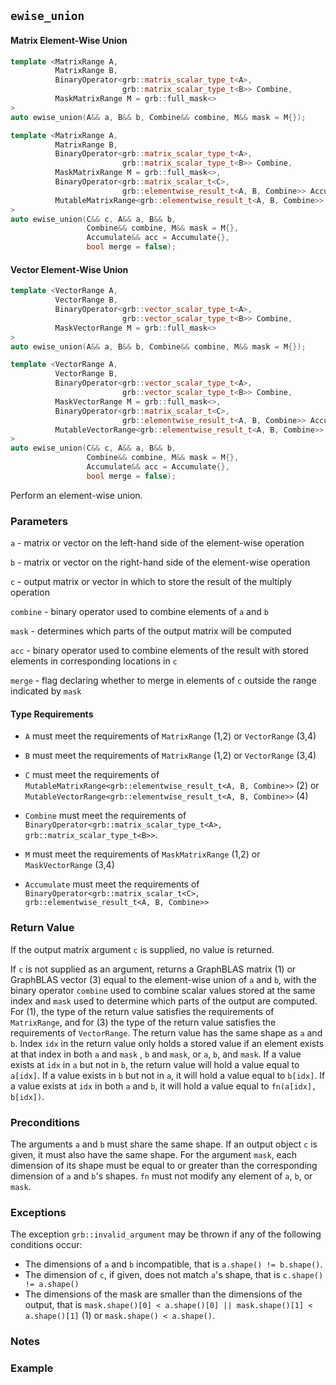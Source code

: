 ## `ewise_union`

#### Matrix Element-Wise Union
```cpp
template <MatrixRange A,
          MatrixRange B,
          BinaryOperator<grb::matrix_scalar_type_t<A>,
                         grb::matrix_scalar_type_t<B>> Combine,
          MaskMatrixRange M = grb::full_mask<>
>
auto ewise_union(A&& a, B&& b, Combine&& combine, M&& mask = M{});           (1)

template <MatrixRange A,
          MatrixRange B,
          BinaryOperator<grb::matrix_scalar_type_t<A>,
                         grb::matrix_scalar_type_t<B>> Combine,
          MaskMatrixRange M = grb::full_mask<>,
          BinaryOperator<grb::matrix_scalar_t<C>,
                         grb::elementwise_result_t<A, B, Combine>> Accumulate = grb::take_right,
          MutableMatrixRange<grb::elementwise_result_t<A, B, Combine>> C
>
auto ewise_union(C&& c, A&& a, B&& b,
                 Combine&& combine, M&& mask = M{},
                 Accumulate&& acc = Accumulate{},
                 bool merge = false);                                        (2)
```

#### Vector Element-Wise Union
```cpp
template <VectorRange A,
          VectorRange B,
          BinaryOperator<grb::vector_scalar_type_t<A>,
                         grb::vector_scalar_type_t<B>> Combine,
          MaskVectorRange M = grb::full_mask<>
>
auto ewise_union(A&& a, B&& b, Combine&& combine, M&& mask = M{});           (3)

template <VectorRange A,
          VectorRange B,
          BinaryOperator<grb::vector_scalar_type_t<A>,
                         grb::vector_scalar_type_t<B>> Combine,
          MaskVectorRange M = grb::full_mask<>,
          BinaryOperator<grb::matrix_scalar_t<C>,
                         grb::elementwise_result_t<A, B, Combine>> Accumulate = grb::take_right,
          MutableVectorRange<grb::elementwise_result_t<A, B, Combine>> C
>
auto ewise_union(C&& c, A&& a, B&& b,
                 Combine&& combine, M&& mask = M{},
                 Accumulate&& acc = Accumulate{},
                 bool merge = false);                                        (4)
```

Perform an element-wise union.

### Parameters

`a` - matrix or vector on the left-hand side of the element-wise operation

`b` - matrix or vector on the right-hand side of the element-wise operation

`c` - output matrix or vector in which to store the result of the multiply operation

`combine` - binary operator used to combine elements of `a` and `b`

`mask` - determines which parts of the output matrix will be computed

`acc` - binary operator used to combine elements of the result with stored elements in corresponding locations in `c`

`merge` - flag declaring whether to merge in elements of `c` outside the range indicated by `mask`

#### Type Requirements

- `A` must meet the requirements of `MatrixRange` (1,2) or `VectorRange` (3,4)

- `B` must meet the requirements of `MatrixRange` (1,2) or `VectorRange` (3,4)

- `C` must meet the requirements of `MutableMatrixRange<grb::elementwise_result_t<A, B, Combine>>` (2) or `MutableVectorRange<grb::elementwise_result_t<A, B, Combine>>` (4)

- `Combine` must meet the requirements of `BinaryOperator<grb::matrix_scalar_type_t<A>, grb::matrix_scalar_type_t<B>>`.

- `M` must meet the requirements of `MaskMatrixRange` (1,2) or `MaskVectorRange` (3,4)

- `Accumulate` must meet the requirements of `BinaryOperator<grb::matrix_scalar_t<C>, grb::elementwise_result_t<A, B, Combine>>`

### Return Value

If the output matrix argument `c` is supplied, no value is returned.

If `c` is not supplied as an argument, returns a GraphBLAS matrix (1) or GraphBLAS vector (3) equal to the element-wise union of `a` and `b`, with the binary operator `combine` used to combine scalar values stored at the same index and `mask` used to determine which parts of the output are computed.  For (1), the type of the return value satisfies the requirements of `MatrixRange`, and for (3) the type of the return value satisfies the requirements of `VectorRange`.  The return value has the same shape as `a` and `b`.  Index `idx` in the return value only holds a stored value if an element exists at that index in both `a` and `mask` , `b` and `mask`, or `a`, `b`, and `mask`.  If a value exists at `idx` in `a` but not in `b`, the return value will hold a value equal to `a[idx]`.  If a value exists in `b` but not in `a`, it will hold a value equal to `b[idx]`.  If a value exists at `idx` in both `a` and `b`, it will hold a value equal to `fn(a[idx], b[idx])`.

### Preconditions

The arguments `a` and `b` must share the same shape.  If an output object `c` is given, it must also have the same shape.  For the argument `mask`, each dimension of its shape must be equal to or greater than the corresponding dimension of `a` and `b`'s shapes.  `fn` must not modify any element of `a`, `b`, or `mask`.

### Exceptions

The exception `grb::invalid_argument` may be thrown if any of the following conditions occur:

- The dimensions of `a` and `b` incompatible, that is `a.shape() != b.shape()`.
- The dimension of `c`, if given, does not match `a`'s shape, that is `c.shape() != a.shape()`
- The dimensions of the mask are smaller than the dimensions of the output, that is `mask.shape()[0] < a.shape()[0] || mask.shape()[1] < a.shape()[1]` (1) or `mask.shape() < a.shape()`.

### Notes

### Example